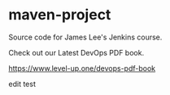 # maven-project
Source code for James Lee's Jenkins course.

Check out our Latest DevOps PDF book.

https://www.level-up.one/devops-pdf-book

edit test
